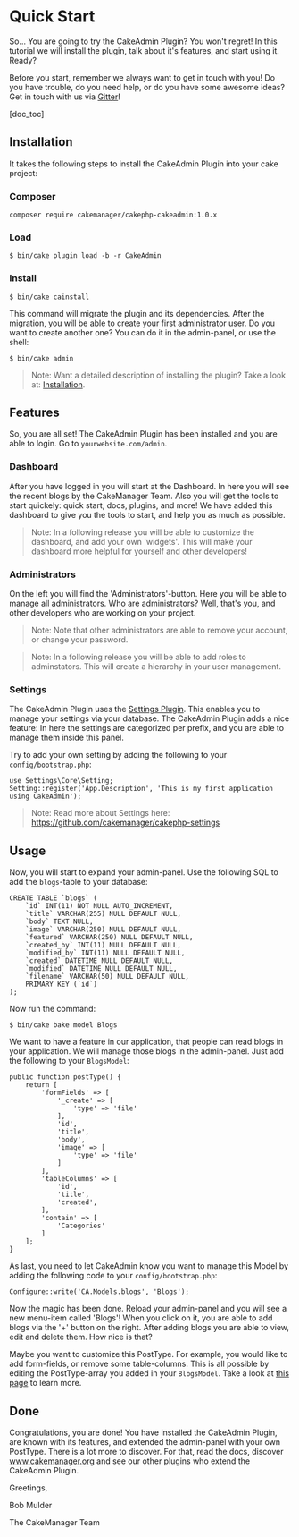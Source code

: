 Quick Start
===========

So... You are going to try the CakeAdmin Plugin? You won't regret! In this tutorial we will install the plugin, talk
about it's features, and start using it. Ready?

Before you start, remember we always want to get in touch with you! Do you have trouble, do you need help, or do you have
some awesome ideas? Get in touch with us via [Gitter](https://gitter.im/cakemanager/cakephp-cakeadmin)!

[doc_toc]

Installation
------------

It takes the following steps to install the CakeAdmin Plugin into your cake project:

### Composer

    composer require cakemanager/cakephp-cakeadmin:1.0.x

### Load

    $ bin/cake plugin load -b -r CakeAdmin

### Install

    $ bin/cake cainstall

This command will migrate the plugin and its dependencies. After the migration, you will be able to create your first
administrator user. Do you want to create another one? You can do it in the admin-panel, or use the shell:

    $ bin/cake admin

> Note: Want a detailed description of installing the plugin? Take a look at:
[Installation](/docs/cakeadmin/1.0/installation).

Features
--------

So, you are all set! The CakeAdmin Plugin has been installed and you are able to login. Go to `yourwebsite.com/admin`.

### Dashboard
After you have logged in you will start at the Dashboard. In here you will see the recent blogs by the CakeManager Team.
Also you will get the tools to start quickely: quick start, docs, plugins, and more! We have added this dashboard to
give you the tools to start, and help you as much as possible.

> Note: In a following release you will be able to customize the dashboard, and add your own 'widgets'. This will make
your dashboard more helpful for yourself and other developers!

### Administrators
On the left you will find the 'Administrators'-button. Here you will be able to manage all administrators. Who are
administrators? Well, that's you, and other developers who are working on your project.

> Note: Note that other administrators are able to remove your account, or change your password.

> Note: In a following release you will be able to add roles to adminstators. This will create a hierarchy in your user
management.

### Settings
The CakeAdmin Plugin uses the [Settings Plugin](https://github.com/cakemanager/cakephp-settings). This enables you to
manage your settings via your database. The CakeAdmin Plugin adds a nice feature: In here the settings are categorized
per prefix, and you are able to manage them inside this panel.

Try to add your own setting by adding the following to your `config/bootstrap.php`:

    use Settings\Core\Setting;
    Setting::register('App.Description', 'This is my first application using CakeAdmin');

> Note: Read more about Settings here: https://github.com/cakemanager/cakephp-settings

Usage
-----

Now, you will start to expand your admin-panel. Use the following SQL to add the `blogs`-table to your database:

```
CREATE TABLE `blogs` (
	`id` INT(11) NOT NULL AUTO_INCREMENT,
	`title` VARCHAR(255) NULL DEFAULT NULL,
	`body` TEXT NULL,
	`image` VARCHAR(250) NULL DEFAULT NULL,
	`featured` VARCHAR(250) NULL DEFAULT NULL,
	`created_by` INT(11) NULL DEFAULT NULL,
	`modified_by` INT(11) NULL DEFAULT NULL,
	`created` DATETIME NULL DEFAULT NULL,
	`modified` DATETIME NULL DEFAULT NULL,
	`filename` VARCHAR(50) NULL DEFAULT NULL,
	PRIMARY KEY (`id`)
);
```

Now run the command:

    $ bin/cake bake model Blogs

We want to have a feature in our application, that people can read blogs in your application. We will manage those
blogs in the admin-panel. Just add the following to your `BlogsModel`:

```
public function postType() {
    return [
        'formFields' => [
            '_create' => [
                'type' => 'file'
            ],
            'id',
            'title',
            'body',
            'image' => [
                'type' => 'file'
            ]
        ],
        'tableColumns' => [
            'id',
            'title',
            'created',
        ],
        'contain' => [
            'Categories'
        ]
    ];
}
```

As last, you need to let CakeAdmin know you want to manage this Model by adding the following code to your
`config/bootstrap.php`:

    Configure::write('CA.Models.blogs', 'Blogs');

Now the magic has been done. Reload your admin-panel and you will see a new menu-item called 'Blogs'! When you click on
it, you are able to add blogs via the '+' button on the right. After adding blogs you are able to view, edit and delete
them. How nice is that?

Maybe you want to customize this PostType. For example, you would like to add form-fields, or remove some table-columns.
This is all possible by editing the PostType-array you added in your `BlogsModel`. Take a look at
[this page](/docs/cakeadmin/1.0/tutorials-and-examples/adding-posttypes) to learn more.

Done
----

Congratulations, you are done! You have installed the CakeAdmin Plugin, are known with its features, and extended the
admin-panel with your own PostType. There is a lot more to discover. For that, read the docs, discover
www.cakemanager.org and see our other plugins who extend the CakeAdmin Plugin.

Greetings,


Bob Mulder

The CakeManager Team

